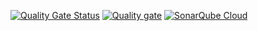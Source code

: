 
[![Quality Gate Status](https://sonarcloud.io/api/project_badges/measure?project=alu0101132617_laboratiorio_prueba&metric=alert_status)](https://sonarcloud.io/summary/new_code?id=alu0101132617_laboratiorio_prueba)
[![Quality gate](https://sonarcloud.io/api/project_badges/quality_gate?project=alu0101132617_laboratiorio_prueba)](https://sonarcloud.io/summary/new_code?id=alu0101132617_laboratiorio_prueba)
[![SonarQube Cloud](https://sonarcloud.io/images/project_badges/sonarcloud-light.svg)](https://sonarcloud.io/summary/new_code?id=alu0101132617_laboratiorio_prueba)

